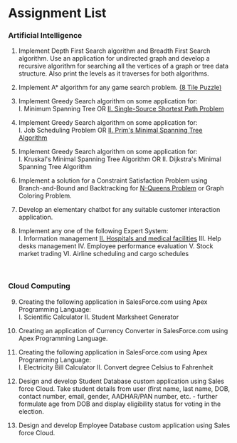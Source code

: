 # Assignment List

### Artificial Intelligence

1. Implement Depth First Search algorithm and Breadth First Search algorithm. Use an application for undirected graph and develop a recursive algorithm for searching all the vertices of a graph or tree data structure. Also print the levels as it traverses for both algorithms.

2. Implement A* algorithm for any game search problem. <ins>(8 Tile Puzzle)</ins>

3. Implement Greedy Search algorithm on some application for: <br>
   I. Minimum Spanning Tree  OR  <ins>II. Single-Source Shortest Path Problem</ins>

4. Implement Greedy Search algorithm on some application for: <br>
   I. Job Scheduling Problem  OR  <ins>II. Prim's Minimal Spanning Tree Algorithm</ins>

5. Implement Greedy Search algorithm on some application for: <br>
   I. Kruskal's Minimal Spanning Tree Algorithm  OR  II. Dijkstra's Minimal Spanning Tree Algorithm

6. Implement a solution for a Constraint Satisfaction Problem using Branch-and-Bound and Backtracking for <ins>N-Queens Problem</ins> or Graph Coloring Problem.

7. Develop an elementary chatbot for any suitable customer interaction application.

8. Implement any one of the following Expert System: <br>
   I. Information management
   <ins>II. Hospitals and medical facilities</ins>
   III. Help desks management
   IV. Employee performance evaluation
   V. Stock market trading
   VI. Airline scheduling and cargo schedules

<br>

### Cloud Computing
9. Creating the following application in SalesForce.com using Apex Programming Language: <br>
   I. Scientific Calculator
   II. Student Marksheet Generator

10. Creating an application of Currency Converter in SalesForce.com using Apex Programming Language.

11. Creating the following application in SalesForce.com using Apex Programming Language: <br>
   I. Electricity Bill Calculator
   II. Convert degree Celsius to Fahrenheit

12. Design and develop Student Database custom application using Sales force Cloud. Take student details from user (first name, last name, DOB, contact number, email, gender, AADHAR/PAN number, etc. - further formulate age from DOB and display eligibility status for voting in the election.

13. Design and develop Employee Database custom application using Sales force Cloud.
